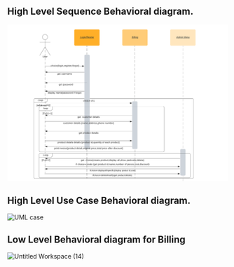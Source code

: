 ## High Level Sequence Behavioral diagram.
![Sequence diagram](https://github.com/99004440-Arvindan/EMBEDDED_MINI_PROJECT/blob/main/_Architecture/behavioral%20diagrams/Highlevel_Sequence_diagram.png)
## High Level Use Case Behavioral diagram.
![UML case](https://user-images.githubusercontent.com/66370715/125732263-75d1a098-f24a-4cf8-bda4-73ef634ed7f3.png)


## Low Level Behavioral diagram for Billing

![Untitled Workspace (14)](https://user-images.githubusercontent.com/87067257/125731401-fcd78ed9-1316-47bc-bd1e-27d6b5bfc0a9.png)


